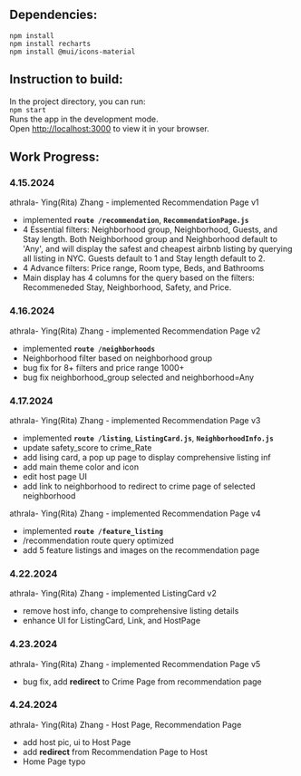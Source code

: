 ## Dependencies:

`npm install`<br />
`npm install recharts`<br />
`npm install @mui/icons-material`

## Instruction to build: 

In the project directory, you can run:<br />
`npm start`<br />
Runs the app in the development mode. <br />
Open [http://localhost:3000](http://localhost:3000) to view it in your browser.<br />

## Work Progress:

### 4.15.2024

athrala- Ying(Rita) Zhang - implemented Recommendation Page v1

- implemented **`route /recommendation`**, **`RecommendationPage.js`**
- 4 Essential filters: Neighborhood group, Neighborhood, Guests, and Stay length. Both Neighborhood group and Neighborhood default to 'Any', and will display the safest and cheapest airbnb listing by querying all listing in NYC. Guests default to 1 and Stay length default to 2.
- 4 Advance filters: Price range, Room type, Beds, and Bathrooms
- Main display has 4 columns for the query based on the filters: Recommeneded Stay, Neighborhood, Safety, and Price.

### 4.16.2024

athrala- Ying(Rita) Zhang - implemented Recommendation Page v2

- implemented **`route /neighborhoods`**
- Neighborhood filter based on neighborhood group
- bug fix for 8+ filters and price range 1000+
- bug fix neighborhood_group selected and neighborhood=Any

### 4.17.2024

athrala- Ying(Rita) Zhang - implemented Recommendation Page v3

- implemented **`route /listing`**, **`ListingCard.js`**, **`NeighborhoodInfo.js`**
- update safety_score to crime_Rate
- add lising card, a pop up page to display comprehensive listing inf
- add main theme color and icon
- edit host page UI
- add link to neighborhood to redirect to crime page of selected neighborhood

athrala- Ying(Rita) Zhang - implemented Recommendation Page v4

- implemented **`route /feature_listing`**
- /recommendation route query optimized
- add 5 feature listings and images on the recommendation page

### 4.22.2024

athrala- Ying(Rita) Zhang - implemented ListingCard v2

- remove host info, change to comprehensive listing details
- enhance UI for ListingCard, Link, and HostPage

### 4.23.2024

athrala- Ying(Rita) Zhang - implemented Recommendation Page v5

- bug fix, add **redirect** to Crime Page from recommendation page

### 4.24.2024

athrala- Ying(Rita) Zhang - Host Page, Recommendation Page

- add host pic, ui to Host Page
- add **redirect** from Recommendation Page to Host
- Home Page typo
